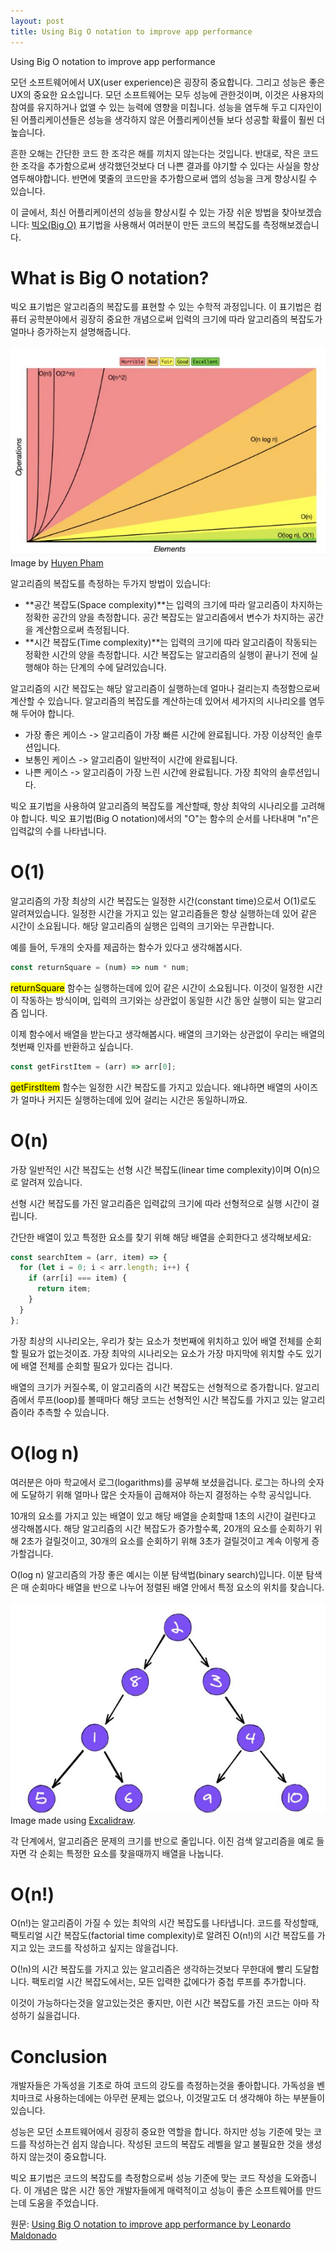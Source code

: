 ```yaml
---
layout: post
title: Using Big O notation to improve app performance
---
```


Using Big O notation to improve app performance

모던 소프트웨어에서 UX(user experience)은 굉장히 중요합니다. 그리고 성능은 좋은 UX의 중요한 요소입니다. 모던 소프트웨어는 모두 성능에 관한것이며, 이것은 사용자의 참여를 유지하거나 없앨 수 있는 능력에 영향을 미칩니다. 성능을 염두해 두고 디자인이 된 어플리케이션들은 성능을 생각하지 않은 어플리케이션들 보다 성공할 확률이 훨씬 더 높습니다.

흔한 오해는 간단한 코드 한 조각은 해를 끼치지 않는다는 것입니다. 반대로, 작은 코드 한 조각을 추가함으로써 생각했던것보다 더 나쁜 결과를 야기할 수 있다는 사실을 항상 염두해야합니다. 반면에 몇줄의 코드만을 추가함으로써 앱의 성능을 크게 향상시킬 수 있습니다.

이 글에서, 최신 어플리케이션의 성능을 향상시킬 수 있는 가장 쉬운 방법을 찾아보겠습니다: [빅오(Big O)](https://en.wikipedia.org/wiki/Big_O_notation) 표기법을 사용해서 여러분이 만든 코드의 복잡도를 측정해보겠습니다.

# What is Big O notation?

빅오 표기법은 알고리즘의 복잡도를 표현할 수 있는 수학적 과정입니다. 이 표기법은 컴퓨터 공학분야에서 굉장히 중요한 개념으로써 입력의 크기에 따라 알고리즘의 복잡도가 얼마나 증가하는지 설명해줍니다.

![bigO-1](/assets/bigO-1.jpg)
Image by [Huyen Pham](https://dzone.com/users/3617486/huyentp.html)

알고리즘의 복잡도를 측정하는 두가지 방법이 있습니다:

- **공간 복잡도(Space complexity)**는 입력의 크기에 따라 알고리즘이 차지하는 정확한 공간의 양을 측정합니다.
  공간 복잡도는 알고리즘에서 변수가 차지하는 공간을 계산함으로써 측정됩니다.
- **시간 복잡도(Time complexity)**는 입력의 크기에 따라 알고리즘이 작동되는 정확한 시간의 양을 측정합니다.
  시간 복잡도는 알고리즘의 실행이 끝나기 전에 실행해야 하는 단계의 수에 달려있습니다.

알고리즘의 시간 복잡도는 해당 알고리즘이 실행하는데 얼마나 걸리는지 측정함으로써 계산할 수 있습니다.
알고리즘의 복잡도를 계산하는데 있어서 세가지의 시나리오를 염두해 두어야 합니다.

- 가장 좋은 케이스 -> 알고리즘이 가장 빠른 시간에 완료됩니다. 가장 이상적인 솔루션입니다.
- 보통인 케이스 -> 알고리즘이 일반적이 시간에 완료됩니다.
- 나쁜 케이스 -> 알고리즘이 가장 느린 시간에 완료됩니다. 가장 최악의 솔루션입니다.

빅오 표기법을 사용하여 알고리즘의 복잡도를 계산할때, 항상 최악의 시나리오를 고려해야 합니다.
빅오 표기법(Big O notation)에서의 "O"는 함수의 순서를 나타내며 "n"은 입력값의 수를 나타냅니다.

# O(1)

알고리즘의 가장 최상의 시간 복잡도는 일정한 시간(constant time)으로서 O(1)로도 알려져있습니다. 일정한 시간을 가지고 있는 알고리즘들은 항상 실행하는데 있어 같은 시간이 소요됩니다. 해당 알고리즘의 실행은 입력의 크기와는 무관합니다.

예를 들어, 두개의 숫자를 제곱하는 함수가 있다고 생각해봅시다.

```js
const returnSquare = (num) => num * num;
```

<mark>returnSquare</mark> 함수는 실행하는데에 있어 같은 시간이 소요됩니다. 이것이 일정한 시간이 작동하는 방식이며, 입력의 크기와는 상관없이 동일한 시간 동안 실행이 되는 알고리즘 입니다.

이제 함수에서 배열을 받는다고 생각해봅시다. 배열의 크기와는 상관없이 우리는 배열의 첫번째 인자를 반환하고 싶습니다.

```js
const getFirstItem = (arr) => arr[0];
```

<mark>getFirstItem</mark> 함수는 일정한 시간 복잡도를 가지고 있습니다. 왜냐하면 배열의 사이즈가 얼마나 커지든 실행하는데에 있어 걸리는 시간은 동일하니까요.

# O(n)

가장 일반적인 시간 복잡도는 선형 시간 복잡도(linear time complexity)이며 O(n)으로 알려져 있습니다.

선형 시간 복잡도를 가진 알고리즘은 입력값의 크기에 따라 선형적으로 실행 시간이 걸립니다.

간단한 배열이 있고 특정한 요소를 찾기 위해 해당 배열을 순회한다고 생각해보세요:

```js
const searchItem = (arr, item) => {
  for (let i = 0; i < arr.length; i++) {
    if (arr[i] === item) {
      return item;
    }
  }
};
```

가장 최상의 시나리오는, 우리가 찾는 요소가 첫번째에 위치하고 있어 배열 전체를 순회할 필요가 없는것이죠. 가장 최악의 시나리오는 요소가 가장 마지막에 위치할 수도 있기에 배열 전체를 순회할 필요가 있다는 겁니다.

배열의 크기가 커질수록, 이 알고리즘의 시간 복잡도는 선형적으로 증가합니다. 알고리즘에서 루프(loop)를 볼때마다 해당 코드는 선형적인 시간 복잡도를 가지고 있는 알고리즘이라 추측할 수 있습니다.

# O(log n)

여러분은 아마 학교에서 로그(logarithms)를 공부해 보셨을겁니다. 로그는 하나의 숫자에 도달하기 위해 얼마나 많은 숫자들이 곱해져야 하는지 결정하는 수학 공식입니다.

10개의 요소를 가지고 있는 배열이 있고 해당 배열을 순회할때 1초의 시간이 걸린다고 생각해봅시다. 해당 알고리즘의 시간 복잡도가 증가할수록, 20개의 요소를 순회하기 위해 2초가 걸릴것이고, 30개의 요소를 순회하기 위해 3초가 걸릴것이고 계속 이렇게 증가할겁니다.

O(log n) 알고리즘의 가장 좋은 예시는 이분 탐색법(binary search)입니다. 이분 탐색은 매 순회마다 배열을 반으로 나누어 정렬된 배열 안에서 특정 요소의 위치를 찾습니다.

![bigO-2](/assets/bigO-2.jpg)
Image made using [Excalidraw](https://excalidraw.com/).

각 단계에서, 알고리즘은 문제의 크기를 반으로 줄입니다. 이진 검색 알고리즘을 예로 들자면 각 순회는 특정한 요소를 찾을때까지 배열을 나눕니다.

# O(n!)

O(n!)는 알고리즘이 가질 수 있는 최악의 시간 복잡도를 나타냅니다. 코드를 작성할때, 팩토리얼 시간 복잡도(factorial time complexity)로 알려진 O(n!)의 시간 복잡도를 가지고 있는 코드를 작성하고 싶지는 않을겁니다.

O(!n)의 시간 복잡도를 가지고 있는 알고리즘은 생각하는것보다 무한대에 빨리 도달합니다. 팩토리얼 시간 복잡도에서는, 모든 입력한 값에다가 중첩 루프를 추가합니다.

이것이 가능하다는것을 알고있는것은 좋지만, 이런 시간 복잡도를 가진 코드는 아마 작성하기 싫을겁니다.

# Conclusion

개발자들은 가독성을 기초로 하여 코드의 강도를 측정하는것을 좋아합니다. 가독성을 벤치마크로 사용하는데에는 아무런 문제는 없으나, 이것말고도 더 생각해야 하는 부분들이 있습니다.

성능은 모던 소프트웨어에서 굉장히 중요한 역할을 합니다. 하지만 성능 기준에 맞는 코드를 작성하는건 쉽지 않습니다. 작성된 코드의 복잡도 레벨을 알고 불필요한 것을 생성하지 않는것이 중요합니다.

빅오 표기법은 코드의 복잡도를 측정함으로써 성능 기준에 맞는 코드 작성을 도와줍니다. 이 개념은 많은 시간 동안 개발자들에게 매력적이고 성능이 좋은 소프트웨어를 만드는데 도움을 주었습니다.

원문: [Using Big O notation to improve app performance by Leonardo Maldonado ](https://blog.logrocket.com/using-big-o-notation-to-improve-app-performance/)
